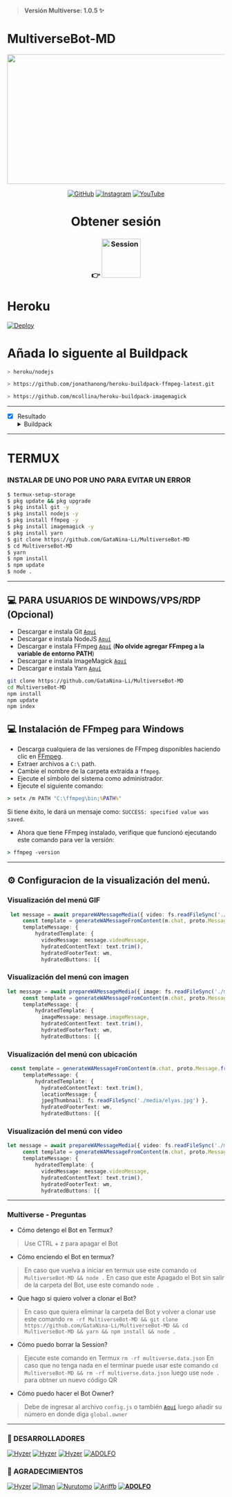 > #### Versión Multiverse: 1.0.5 ✨
# MultiverseBot-MD
<p align="center">
<img src="https://i.ibb.co/GMgbjCt/IMG-20220622-WA0001.jpg" width="700" height="300"/>
</p>

>
>
>
</div>
<p align="center">
  <a href="https://github.com/GataNina-Li"><img title="GitHub" src="https://img.shields.io/badge/GitHub-100000?style=for-the-badge&logo=github&logoColor=white" /></a>
  <a href="https://www.instagram.com/gata_dios"><img title="Instagram" src="https://img.shields.io/badge/Instagram-E4405F?style=for-the-badge&logo=instagram&logoColor=white" /></a>
  <a href="https://youtube.com/channel/UCpNU4eY7eiI0ve05CssjdbA"><img title="YouTube" src="https://img.shields.io/badge/YouTube-FF0000?style=for-the-badge&logo=youtube&logoColor=white" /></a>
  <h4 align="center">
  <a
</h4>
</p>

# Obtener sesión
### 👉 <a href="https://replit.com/@GataNina-Li/Session-Md?lita=1&outputonly=1#.replit"><img title="Session" src="https://blog.replit.com/images/logo.png" width="90" /></a> 

# Heroku
[![Deploy](https://www.herokucdn.com/deploy/button.svg)](https://heroku.com/deploy?template=https://github.com/GataNina-Li/MultiverseBot-MD)

# Añada lo siguente al Buildpack
```bash
> heroku/nodejs
```
```bash
> https://github.com/jonathanong/heroku-buildpack-ffmpeg-latest.git
```
```bash
> https://github.com/mcollina/heroku-buildpack-imagemagick
```
------------------
- [x] Resultado <details><summary>Buildpack</summary><img src="https://i.imgur.com/kPtMtP3.jpeg"></details>
------------------

# TERMUX
### INSTALAR DE UNO POR UNO PARA EVITAR UN ERROR
```bash
$ termux-setup-storage
$ pkg update && pkg upgrade
$ pkg install git -y
$ pkg install nodejs -y
$ pkg install ffmpeg -y
$ pkg install imagemagick -y
$ pkg install yarn
$ git clone https://github.com/GataNina-Li/MultiverseBot-MD
$ cd MultiverseBot-MD
$ yarn
$ npm install
$ npm update
$ node .
```
----
## 💻 PARA USUARIOS DE WINDOWS/VPS/RDP (Opcional)

* Descargar e instala Git [`Aquí`](https://git-scm.com/downloads)
* Descargar e instala NodeJS [`Aquí`](https://nodejs.org/en/download)
* Descargar e instala FFmpeg [`Aquí`](https://ffmpeg.org/download.html) (**No olvide agregar FFmpeg a la variable de entorno PATH**)
* Descargar e instala ImageMagick [`Aquí`](https://imagemagick.org/script/download.php)
* Descargar e instala Yarn [`Aquí`](https://classic.yarnpkg.com/en/docs/install#windows-stable)

```bash
git clone https://github.com/GataNina-Li/MultiverseBot-MD
cd MultiverseBot-MD
npm install
npm update
npm index
```

## 💻 Instalación de FFmpeg para Windows 
* Descarga cualquiera de las versiones de FFmpeg disponibles haciendo clic en [FFmpeg](https://www.gyan.dev/ffmpeg/builds/).
* Extraer archivos a `C:\` path.
* Cambie el nombre de la carpeta extraída a `ffmpeg`.
* Ejecute el símbolo del sistema como administrador.
* Ejecute el siguiente comando:
```cmd
> setx /m PATH "C:\ffmpeg\bin;%PATH%"
```
Si tiene éxito, le dará un mensaje como: `SUCCESS: specified value was saved`.
* Ahora que tiene FFmpeg instalado, verifique que funcionó ejecutando este comando para ver la versión:
```cmd
> ffmpeg -version
```
----
## ⚙ Configuracion de la visualización del menú.
### Visualización del menú GIF
```ts
 let message = await prepareWAMessageMedia({ video: fs.readFileSync('./media/menu.mp4'), gifPlayback: true }, { upload: conn.waUploadToServer })
     const template = generateWAMessageFromContent(m.chat, proto.Message.fromObject({
     templateMessage: {
         hydratedTemplate: {
           videoMessage: message.videoMessage,
           hydratedContentText: text.trim(),
           hydratedFooterText: wm,
           hydratedButtons: [{
```

### Visualización del menú con imagen
```ts
let message = await prepareWAMessageMedia({ image: fs.readFileSync('./media/elyas.jpg')}, { upload: conn.waUploadToServer })
     const template = generateWAMessageFromContent(m.chat, proto.Message.fromObject({
     templateMessage: {
         hydratedTemplate: {
           imageMessage: message.imageMessage,
           hydratedContentText: text.trim(),
           hydratedFooterText: wm,
           hydratedButtons: [{
```

### Visualización del menú con ubicación
```ts
 const template = generateWAMessageFromContent(m.chat, proto.Message.fromObject({
     templateMessage: {
         hydratedTemplate: {
           hydratedContentText: text.trim(),
           locationMessage: { 
           jpegThumbnail: fs.readFileSync('./media/elyas.jpg') },
           hydratedFooterText: wm,
           hydratedButtons: [{       
```

### Visualización del menú con vídeo
```ts
let message = await prepareWAMessageMedia({ video: fs.readFileSync('./media/menu.mp4')}, { upload: conn.waUploadToServer })
     const template = generateWAMessageFromContent(m.chat, proto.Message.fromObject({
     templateMessage: {
         hydratedTemplate: {
           videoMessage: message.videoMessage,
           hydratedContentText: text.trim(),
           hydratedFooterText: wm,
           hydratedButtons: [{           	
```
----- 
### Multiverse - Preguntas

* Cómo detengo el Bot en Termux?
> Use CTRL + z para apagar el Bot

* Cómo enciendo el Bot en termux?
> En caso que vuelva a iniciar en termux use este comando ```cd MultiverseBot-MD && node .```
En caso que este Apagado el Bot sin salir de la carpeta del Bot, use este comando ```node .```

* Que hago si quiero volver a clonar el Bot?
> En caso que quiera eliminar la carpeta del Bot y volver a clonar use este comando `rm -rf MultiverseBot-MD && git clone https://github.com/GataNina-Li/MultiverseBot-MD && cd MultiverseBot-MD && yarn && npm install && node .`

* Cómo puedo borrar la Session?
> Ejecute este comando en Termux ```rm -rf multiverse.data.json```
En caso que no tenga nada en el terminar puede usar este comando ```cd MultiverseBot-MD && rm -rf multiverse.data.json``` luego use ```node .``` para obtner un nuevo código QR

* Cómo puedo hacer el Bot Owner?
> Debe de ingresar al archivo `config.js` o también [`Aquí`](https://github.com/GataNina-Li/MultiverseBot-MD/blob/master/config.js) luego añadir su número en donde diga `global.owner` 

----- 
### 🌟 DESARROLLADORES
[![Hyzer](https://github.com/GataNina-Li.png?size=100)](https://github.com/GataNina-Li)
[![Hyzer](https://github.com/Abiguelreyes75.png?size=100)](https://github.com/Abiguelreyes75)
[![Hyzer](https://github.com/Sofianayeli.png?size=100)](https://github.com/Sofianayeli)
[![ADOLFO](https://github.com/Adolfo-crazy.png?size=100)](https://github.com/Adolfo-crazy)

### 🌟 AGRADECIMIENTOS
[![Hyzer](https://github.com/Hyzerr.png?size=100)](https://github.com/Hyzerr)
[![Ilman](https://github.com/ilmanhdyt.png?size=100)](https://github.com/ilmanhdyt)
[![Nurutomo](https://github.com/Nurutomo.png?size=100)](https://github.com/Nurutomo)
[![Ariffb](https://github.com/ariffb25.png?size=100)](https://github.com/ariffb25)
[![𝐀𝐃𝐎𝐋𝐅𝐎](https://github.com/Paquito1923.png?size=100)](https://github.com/Paquito1923)
